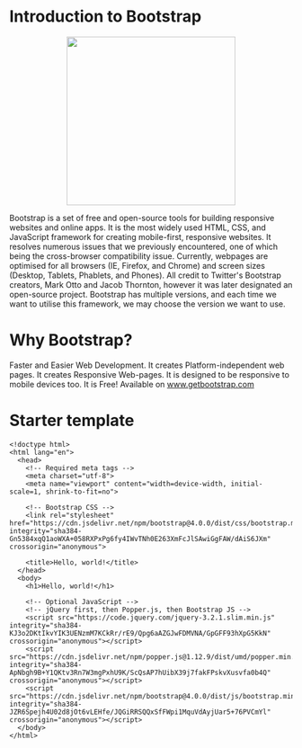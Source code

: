 # Introduction to Bootstrap
<p align="center">
<img height = 300px   src="https://user-images.githubusercontent.com/95307102/221234936-49d587dc-26e1-4f61-b311-f87580ff169d.png"> 
</p>
Bootstrap is a set of free and open-source tools for building responsive websites and online apps. 
It is the most widely used HTML, CSS, and JavaScript framework for creating mobile-first, responsive websites. 
It resolves numerous issues that we previously encountered, one of which being the cross-browser compatibility issue. 
Currently, webpages are optimised for all browsers (IE, Firefox, and Chrome) and screen sizes (Desktop, Tablets, Phablets, and Phones). 
All credit to Twitter's Bootstrap creators, Mark Otto and Jacob Thornton, however it was later designated an open-source project. 
Bootstrap has multiple versions, and each time we want to utilise this framework, we may choose the version we want to use.

# Why Bootstrap? 
Faster and Easier Web Development.
It creates Platform-independent web pages.
It creates Responsive Web-pages.
It is designed to be responsive to mobile devices too.
It is Free! Available on www.getbootstrap.com

# Starter template
````
<!doctype html>
<html lang="en">
  <head>
    <!-- Required meta tags -->
    <meta charset="utf-8">
    <meta name="viewport" content="width=device-width, initial-scale=1, shrink-to-fit=no">

    <!-- Bootstrap CSS -->
    <link rel="stylesheet" href="https://cdn.jsdelivr.net/npm/bootstrap@4.0.0/dist/css/bootstrap.min.css" integrity="sha384-Gn5384xqQ1aoWXA+058RXPxPg6fy4IWvTNh0E263XmFcJlSAwiGgFAW/dAiS6JXm" crossorigin="anonymous">

    <title>Hello, world!</title>
  </head>
  <body>
    <h1>Hello, world!</h1>

    <!-- Optional JavaScript -->
    <!-- jQuery first, then Popper.js, then Bootstrap JS -->
    <script src="https://code.jquery.com/jquery-3.2.1.slim.min.js" integrity="sha384-KJ3o2DKtIkvYIK3UENzmM7KCkRr/rE9/Qpg6aAZGJwFDMVNA/GpGFF93hXpG5KkN" crossorigin="anonymous"></script>
    <script src="https://cdn.jsdelivr.net/npm/popper.js@1.12.9/dist/umd/popper.min.js" integrity="sha384-ApNbgh9B+Y1QKtv3Rn7W3mgPxhU9K/ScQsAP7hUibX39j7fakFPskvXusvfa0b4Q" crossorigin="anonymous"></script>
    <script src="https://cdn.jsdelivr.net/npm/bootstrap@4.0.0/dist/js/bootstrap.min.js" integrity="sha384-JZR6Spejh4U02d8jOt6vLEHfe/JQGiRRSQQxSfFWpi1MquVdAyjUar5+76PVCmYl" crossorigin="anonymous"></script>
  </body>
</html>
````

